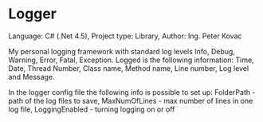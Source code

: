 # Logger

Language: C# (.Net 4.5), Project type: Library, Author: Ing. Peter Kovac

My personal logging framework with standard log levels Info, Debug, Warning, Error, Fatal, Exception.
Logged is the following information: Time, Date, Thread Number, Class name, Method name, Line number, Log level and Message.

In the logger config file the following info is possible to set up: 
FolderPath - path of the log files to save, MaxNumOfLines - max number of lines in one log file, LoggingEnabled - turning logging on or off
